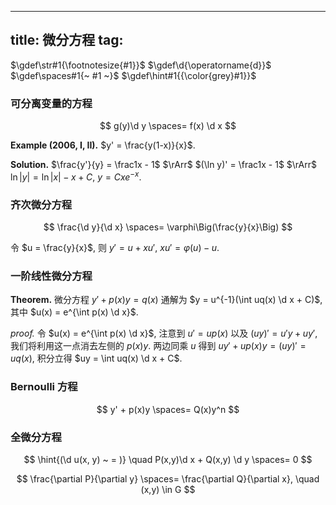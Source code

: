 
---
title: 微分方程
tag: [](/math/index.md)
---

$\gdef\str#1{\footnotesize{#1}}$
$\gdef\d{\operatorname{d}}$
$\gdef\spaces#1{~ #1 ~}$
$\gdef\hint#1{{\color{grey}#1}}$

### 可分离变量的方程

$$ g(y)\d y \spaces= f(x) \d x $$

$\textbf{Example (2006, I, II).}$ $y' = \frac{y(1-x)}{x}$. 

$\textbf{Solution.}$ $\frac{y'}{y} = \frac1x - 1$ $\rArr$ $(\ln y)' = \frac1x - 1$ $\rArr$ $\ln |y| = \ln|x| - x + C$, $y = Cxe^{-x}$. 

### 齐次微分方程 

$$ \frac{\d y}{\d x} \spaces= \varphi\Big(\frac{y}{x}\Big) $$

令 $u = \frac{y}{x}$, 则 $y' = u + xu'$, $xu' = \varphi(u)-u$. 

### 一阶线性微分方程

$\textbf{Theorem.}$ 微分方程 $y' + p(x)y = q(x)$ 通解为 $y = u^{-1}(\int uq(x) \d x + C)$, 其中 $u(x) = e^{\int p(x) \d x}$. 

$\textit{proof.}$ 令 $u(x) = e^{\int p(x) \d x}$, 注意到 $u' = up(x)$ 以及 $(uy)' = u'y + uy'$, 我们将利用这一点消去左侧的 $p(x)y$. 两边同乘 $u$ 得到 $uy' + up(x)y = (uy)' = uq(x)$, 积分立得 $uy = \int uq(x) \d x + C$.

### Bernoulli 方程

$$ y' + p(x)y \spaces= Q(x)y^n $$

### 全微分方程

$$ \hint{(\d u(x, y) ~ = )} \quad P(x,y)\d x + Q(x,y) \d y \spaces= 0 $$

$$
\frac{\partial P}{\partial y} \spaces= \frac{\partial Q}{\partial x}, \quad (x,y) \in G
$$

